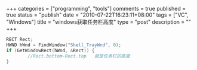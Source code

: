 +++
categories = ["programming", "tools"]
comments = true
published = true
status = "publish"
date = "2010-07-22T16:23:11+08:00"
tags = ["VC", "Windows"]
title = "windows获取任务栏高度"
type = "post"
description = ""
+++


```cpp
RECT Rect;
HWND hWnd = FindWindow("Shell_TrayWnd", 0);
if (GetWindowRect(hWnd, &Rect)) {
        //Rect.bottom-Rect.top   就是任务栏的高度
}
```
<!--more-->